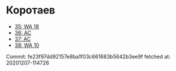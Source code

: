 # Коротаев
- [35: WA 18](35.md)
- [36: AC](36.md)
- [37: AC](37.md)
- [38: WA 10](38.md)

Commit: fe23f97dd92157e8ba1f03c661683b5642b3ee9f
 fetched at: 20201207-114726
